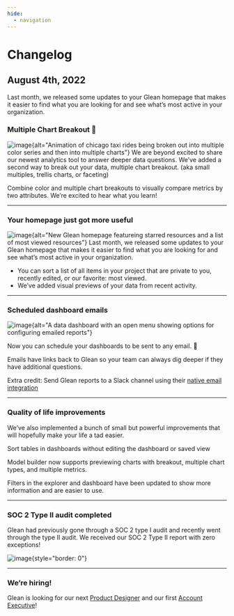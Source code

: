 ```yaml
---
hide:
  - navigation
---
```


# Changelog


## August 4th, 2022

Last month, we released some updates to your Glean homepage that makes it easier to find what you are looking for and see what’s most active in your organization.

### Multiple Chart Breakout 🎉
![image](/assets/product_updates/220803_trellis.gif){alt="Animation of chicago taxi rides being broken out into multiple color series and then into multiple charts"}
We are beyond excited to share our newest analytics tool to answer deeper data questions. We’ve added a second way to break out your data, multiple chart breakout. (aka small multiples, trellis charts, or faceting)

Combine color and multiple chart breakouts to visually compare metrics by two attributes. We’re excited to hear what you learn!

---

### Your homepage just got more useful
![image](/assets/product_updates/220803_homepage.png){alt="New Glean homepage featureing starred resources and a list of most viewed resources"}
Last month, we released some updates to your Glean homepage that makes it easier to find what you are looking for and see what’s most active in your organization.
- You can sort a list of all items in your project that are private to you, recently edited, or our favorite: most viewed.
- We’ve added visual previews of your data from recent activity.

---

### Scheduled dashboard emails
![image](/assets/product_updates/220803_dashboard_reports.png){alt="A data dashboard with an open menu showing options for configuring emailed reports"}

Now you can schedule your dashboards to be sent to any email. 🥳

Emails have links back to Glean so your team can always dig deeper if they have additional questions.

Extra credit: Send Glean reports to a Slack channel using their [native email integration](https://nyc.us3.list-manage.com/track/click?u=6300d55bcba31646550d3c1e4&id=06a81c7c2b&e=454d9cfee6)

---

### Quality of life improvements

We’ve also implemented a bunch of small but powerful improvements that will hopefully make your life a tad easier.

Sort tables in dashboards without editing the dashboard or saved view

Model builder now supports previewing charts with breakout, multiple chart types, and multiple metrics.

Filters in the explorer and dashboard have been updated to show more information and are easier to use.

---

### SOC 2 Type II audit completed

Glean had previously gone through a SOC 2 type I audit and recently went through the type II audit. We received our SOC 2 Type II report with zero exceptions!

![image](/assets/product_updates/220803_soc2.png){style="border: 0"}

---

### We’re hiring!

Glean is looking for our next [Product Designer](https://glean.io/open-roles/product-designer) and our first [Account Executive](https://glean.io/open-roles/account-executive)!

